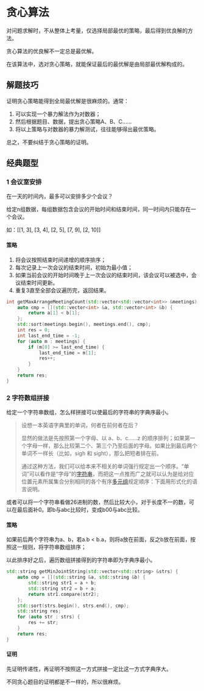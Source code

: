 # 贪心算法

对问题求解时，不从整体上考量，仅选择局部最优的策略，最后得到优良解的方法。

贪心算法的优良解不一定总是最优解。

在该算法中，选对贪心策略，就能保证最后的最优解是由局部最优解构成的。

## 解题技巧

证明贪心策略能得到全局最优解是很麻烦的。通常：

1. 可以实现一个暴力解法作为对数器；
2. 然后根据题目、数据，提出贪心策略A、B、C......
3. 将以上策略与对数器的暴力解测试，往往能够得出最优策略。

总之，不要纠结于贪心策略的证明。

## 经典题型

### 1 会议室安排

在一天的时间内，最多可以安排多少个会议？

给定n组数据，每组数据包含会议的开始时间和结束时间，同一时间内只能存在一个会议。

如：[[1, 3], [3, 4], [2, 5], [7, 9], [2, 10]]

#### 策略

1. 将会议按照结束时间递增的顺序排序；
2. 每次记录上一次会议的结束时间，初始为最小值；
3. 如果当前会议的开始时间晚于上一次会议的结束时间，该会议可以被选中，会议结束时间更新。
4. 重复3直至全部会议遍历完，返回结果。

```cpp
int getMaxArrangeMeetingCount(std::vector<std::vector<int>> &meetings) {
	auto cmp = [](std::vector<int> &a, std::vector<int> &b) {
		return a[1] < b[1];
	};
	std::sort(meetings.begin(), meetings.end(), cmp);
	int res = 0;
	int last_end_time = -1;
	for (auto m : meetings) {
		if (m[0] >= last_end_time) {
			last_end_time = m[1];
			res++;
		}
	}
	return res;
}
```



### 2 字符数组拼接

给定一个字符串数组，怎么样拼接可以使最后的字符串的字典序最小。

> 设想一本英语字典里的单词，何者在前何者在后？
>
> 显然的做法是先按照第一个字母、以 a、b、c……z 的顺序排列；如果第一个字母一样，那么比较第二个、第三个乃至后面的字母。如果比到最后两个单词不一样长（比如，sigh 和 sight），那么把短者排在前。
>
> 通过这种方法，我们可以给本来不相关的单词强行规定出一个顺序。“单词”可以看作是“字母”的[字符串](https://baike.baidu.com/item/字符串?fromModule=lemma_inlink)，而把这一点推而广之就可以认为是给对应位置元素所属集合分别相同的各个有序[多元组](https://baike.baidu.com/item/多元组?fromModule=lemma_inlink)规定顺序：下面用形式化的语言说明。

或者可以将一个字符串看做26进制的数，然后比较大小，对于长度不一的数，可以在最后面补0。即b与abc比较时，变成b00与abc比较。

#### 策略

如果前后两个字符串为a、b，若a.b < b.a，则将a放在前面，反之b放在前面，按照这一规则，将字符串数组排序；

以此排序好之后，遍历数组拼接得到的字符串即为字典序最小。

```cpp
std::string getMinJointString(std::vector<std::string> &strs) {
	auto cmp = [](std::string &a, std::string &b) {
		std::string str1 = a + b;
		std::string str2 = b + a;
		return str1.compare(str2);
	};
	std::sort(strs.begin(), strs.end(), cmp);
	std::string res;
	for (auto str : strs) {
		res += str;
	}
	return res;
}
```

#### 证明

先证明传递性，再证明不按照这一方式拼接一定比这一方式字典序大。

不同贪心题目的证明都是不一样的，所以很麻烦。